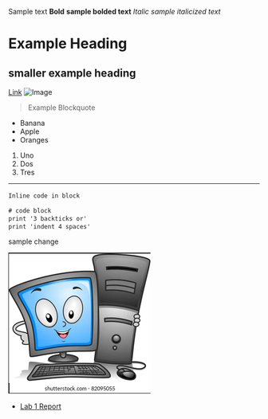 Sample text
**Bold** **sample bolded text**
*Italic* *sample italicized text*
# Example Heading
## smaller example heading
[Link](www.youtube.com)
![Image](https://image.shutterstock.com/image-vector/illustration-computer-monitor-holding-cpu-260nw-82095055.jpg)
> Example Blockquote

* Banana
* Apple
* Oranges

1. Uno
2. Dos
3. Tres
---
`Inline code in block`

```
# code block
print '3 backticks or'
print 'indent 4 spaces'
```

sample change

![Image](lab2examples/Capture.PNG)

- [Lab 1 Report](/Week_2_Lab_Report.md)